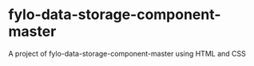 # fylo-data-storage-component-master
A project of fylo-data-storage-component-master using HTML and CSS
